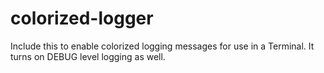 colorized-logger
================

Include this to enable colorized logging messages for use in a Terminal.
It turns on DEBUG level logging as well.
